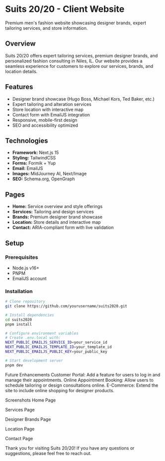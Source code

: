 # Suits 20/20 - Client Website

Premium men's fashion website showcasing designer brands, expert tailoring services, and store information.

## Overview

Suits 20/20 offers expert tailoring services, premium designer brands, and personalized fashion consulting in Niles, IL. Our website provides a seamless experience for customers to explore our services, brands, and location details.

## Features

- Designer brand showcase (Hugo Boss, Michael Kors, Ted Baker, etc.)
- Expert tailoring and alteration services
- Store location with interactive map
- Contact form with EmailJS integration
- Responsive, mobile-first design
- SEO and accessibility optimized

## Technologies

- **Framework:** Next.js 15
- **Styling:** TailwindCSS
- **Forms:** Formik + Yup
- **Email:** EmailJS
- **Images:** MidJourney AI, Next/Image
- **SEO:** Schema.org, OpenGraph

## Pages

- **Home:** Service overview and style offerings
- **Services:** Tailoring and design services
- **Brands:** Premium designer brand showcase
- **Location:** Store details and interactive map
- **Contact:** ARIA-compliant form with live validation

## Setup

### Prerequisites
- Node.js v16+
- PNPM
- EmailJS account

### Installation
```bash
# Clone repository
git clone https://github.com/yourusername/suits2020.git

# Install dependencies
cd suits2020
pnpm install

# Configure environment variables
# Create .env.local with:
NEXT_PUBLIC_EMAILJS_SERVICE_ID=your_service_id
NEXT_PUBLIC_EMAILJS_TEMPLATE_ID=your_template_id
NEXT_PUBLIC_EMAILJS_PUBLIC_KEY=your_public_key

# Start development server
pnpm dev
```

Future Enhancements
Customer Portal: Add a feature for users to log in and manage their appointments.
Online Appointment Booking: Allow users to schedule tailoring or design consultations online.
E-Commerce: Extend the site to include online shopping for designer products.

Screenshots
Home Page

Services Page

Designer Brands Page

Location Page

Contact Page

Thank you for visiting Suits 20/20! If you have any questions or suggestions, please feel free to reach out.
